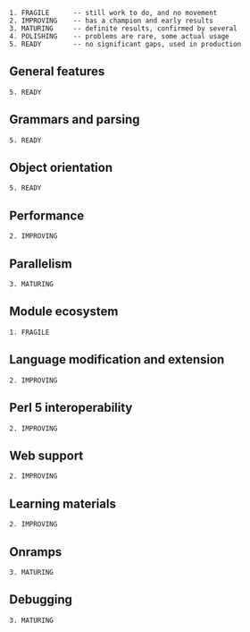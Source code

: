     1. FRAGILE      -- still work to do, and no movement
    2. IMPROVING    -- has a champion and early results
    3. MATURING     -- definite results, confirmed by several
    4. POLISHING    -- problems are rare, some actual usage
    5. READY        -- no significant gaps, used in production

## General features

    5. READY

## Grammars and parsing

    5. READY

## Object orientation

    5. READY

## Performance

    2. IMPROVING

## Parallelism

    3. MATURING

## Module ecosystem

    1. FRAGILE

## Language modification and extension

    2. IMPROVING

## Perl 5 interoperability

    2. IMPROVING

## Web support

    2. IMPROVING

## Learning materials

    2. IMPROVING

## Onramps

    3. MATURING

## Debugging

    3. MATURING